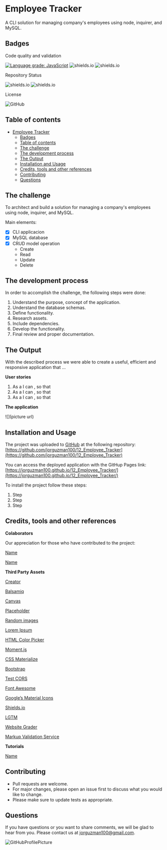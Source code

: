 # Employee Tracker

A CLI solution for managing company's employees using node, inquirer, and MySQL.

## Badges

Code quality and validation

[![Language grade: JavaScript](https://img.shields.io/lgtm/grade/javascript/g/jorguzman100/12_Employee_Tracker.svg?logo=lgtm&logoWidth=18)](https://lgtm.com/projects/g/jorguzman100/12_Employee_Tracker/context:javascript)
![shields.io](https://img.shields.io/github/languages/top/jorguzman100/12_Employee_Tracker)
![shields.io](https://img.shields.io/w3c-validation/html?targetUrl=https%3A%2F%2Fjorguzman100.github.io%2F12_Employee_Tracker%2F)

Repository Status

![shields.io](https://img.shields.io/badge/Repo%20Status-Finished-brightgreen)
![shields.io](https://img.shields.io/bitbucket/issues/jorguzman100/12_Employee_Tracker)

License

![GitHub](https://img.shields.io/github/license/jorguzman100/12_Employee_Tracker)

## Table of contents

- [Employee Tracker](#employee-tracker)
  - [Badges](#badges)
  - [Table of contents](#table-of-contents)
  - [The challenge](#the-challenge)
  - [The development process](#the-development-process)
  - [The Output](#the-output)
  - [Installation and Usage](#installation-and-usage)
  - [Credits, tools and other references](#credits-tools-and-other-references)
  - [Contributing](#contributing)
  - [Questions](#questions)

## The challenge

To architect and build a solution for managing a company's employees using node, inquirer, and MySQL.

Main elements:

- [x] CLI applicacion
- [x] MySQL database
- [x] CRUD model operation
  - Create
  - Read
  - Update
  - Delete

## The development process

In order to accomplish the challenge, the following steps were done:

1. Understand the purpose, concept of the application.
2. Understand the database schemas.
3. Define functionality.
4. Research assets.
5. Include dependencies.
6. Develop the functionality.
7. Final review and proper documentation.

## The Output

With the described process we were able to create a useful, efficient and responsive application that ...

**User stories**

1. As a <role> I can <capability>, so that <receive benefit>
2. As a <role> I can <capability>, so that <receive benefit>
3. As a <role> I can <capability>, so that <receive benefit>

**The application**

![](picture url)

## Installation and Usage

The project was uploaded to [GitHub](https://github.com/) at the following repository:
[https://github.com/jorguzman100/12_Employee_Tracker](https://github.com/jorguzman100/12_Employee_Tracker)

You can access the deployed application with the GitHup Pages link:
[https://jorguzman100.github.io/12_Employee_Tracker/](https://jorguzman100.github.io/12_Employee_Tracker/)

To install the project follow these steps:

1. Step
2. Step
3. Step

## Credits, tools and other references

**Colaborators**

Our appreciation for those who have contributed to the project:

[Name](http:"#")

[Name](http:"#")
<creator><GitHub Profile>

**Third Party Assets**

[Creator](http:"#")
<creator><Primary web presence>

[Balsamiq](https://balsamiq.com/)

[Canvas](https://www.canva.com/)

[Placeholder](https://placeholder.com/)

[Random images](http://lorempixel.com/)

[Lorem Ipsum](www.lipsum.com)

[HTML Color Picker](https://www.w3schools.com/colors/colors_picker.asp)

[Moment.js](https://momentjs.com/)

[CSS Materialize](https://materializecss.com/)

[Bootstrap](https://getbootstrap.com/)

[Test CORS](https://www.test-cors.org/)

[Font Awesome](https://fontawesome.com/)

[Google’s Material Icons](https://google.github.io/material-design-icons/)

[Shields.io](https://shields.io/)

[LGTM](https://lgtm.com/)

[Website Grader](https://website.grader.com/)

[Markup Validation Service](https://validator.w3.org/)

**Tutorials**

[Name](http:"#")
<name><link>

## Contributing

- Pull requests are welcome.
- For major changes, please open an issue first to discuss what you would like to change.
- Please make sure to update tests as appropriate.

## Questions

If you have questions or you want to share comments, we will be glad to hear from you. Please contact us at jorguzman100@gmail.com.

![GitHubProfilePicture](https://avatars3.githubusercontent.com/u/61070430?s=400&u=2b857b54876d926e32fa510d9363e301820b0c03&v=4)
